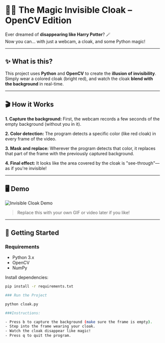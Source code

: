 # 🧙‍♂️ The Magic Invisible Cloak – OpenCV Edition

Ever dreamed of **disappearing like Harry Potter**? 🪄  
Now you can… with just a webcam, a cloak, and some Python magic!

---

## ✨ What is this?

This project uses **Python** and **OpenCV** to create the **illusion of invisibility**.  
Simply wear a colored cloak (bright red), and watch the cloak **blend with the background** in real-time.  

---

## 🎬 How it Works

**1. Capture the background:**
First, the webcam records a few seconds of the empty background (without you in it).

**2. Color detection:**
The program detects a specific color (like red cloak) in every frame of the video.

**3. Mask and replace:**
Wherever the program detects that color, it replaces that part of the frame with the previously captured background.

**4. Final effect:**
It looks like the area covered by the cloak is "see-through"—as if you're invisible!

---

## 🖥️ Demo

![Invisible Cloak Demo](https://media.giphy.com/media/3o6ZtpxSZbQRRnwCKQ/giphy.gif)  
> Replace this with your own GIF or video later if you like!  

---

## 🚀 Getting Started

### Requirements

- Python 3.x
- OpenCV
- NumPy

Install dependencies:

```bash
pip install -r requirements.txt

### Run the Project

python cloak.py

###Instructions:

- Press b to capture the background (make sure the frame is empty).
- Step into the frame wearing your cloak.
- Watch the cloak disappear like magic!
- Press q to quit the program.
